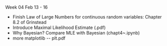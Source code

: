 
Week 04 Feb 13 - 16

- Finish Law of Large Numbers for continuous random variables: Chapter 8.2 of Grinstead
- Introduce Maximal Likelihood Estimate (.pdf)
- Why Bayesian? Compare MLE with Bayesian (chapt4~.ipynb)
- more matplotlib -- plt.pdf

